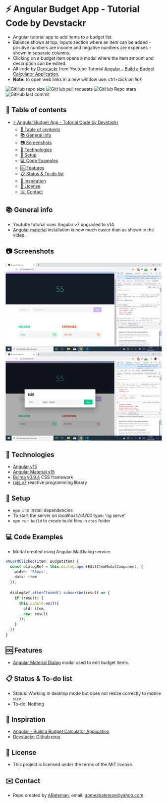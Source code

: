 # :zap: Angular Budget App - Tutorial Code by Devstackr

* Angular tutorial app to add items to a budget list.
* Balance shown at top. Inputs section where an item can be added - positive numbers are income and negative numbers are expenses - shown in separate columns.
* Clicking on a budget item opens a modal where the item amount and description can be edited.
* All code by [Devstackr](https://www.youtube.com/channel/UCbwsS1m4Hib6R-9F1alus_A/featured) from Youtube Tutorial [Angular - Build a Budget Calculator Application](https://www.youtube.com/watch?v=sU4z4Ti-8OQ&t=278s).
* **Note:** to open web links in a new window use: _ctrl+click on link_

![GitHub repo size](https://img.shields.io/github/repo-size/AndrewJBateman/angular-budget-app?style=plastic)
![GitHub pull requests](https://img.shields.io/github/issues-pr/AndrewJBateman/angular-budget-app?style=plastic)
![GitHub Repo stars](https://img.shields.io/github/stars/AndrewJBateman/angular-budget-app?style=plastic)
![GitHub last commit](https://img.shields.io/github/last-commit/AndrewJBateman/angular-budget-app?style=plastic)

## :page_facing_up: Table of contents

* [:zap: Angular Budget App - Tutorial Code by Devstackr](#zap-angular-budget-app---tutorial-code-by-devstackr)
  * [:page_facing_up: Table of contents](#page_facing_up-table-of-contents)
  * [:books: General info](#books-general-info)
  * [:camera: Screenshots](#camera-screenshots)
  * [:signal_strength: Technologies](#signal_strength-technologies)
  * [:floppy_disk: Setup](#floppy_disk-setup)
  * [:computer: Code Examples](#computer-code-examples)
  * [:cool: Features](#cool-features)
  * [:clipboard: Status & To-do list](#clipboard-status--to-do-list)
  * [:clap: Inspiration](#clap-inspiration)
  * [:file_folder: License](#file_folder-license)
  * [:envelope: Contact](#envelope-contact)

## :books: General info

* Youtube tutorial uses Angular v7 upgraded to v14.
* [Angular material](https://material.angular.io/) installation is now much easier than as shown in the video.

## :camera: Screenshots

![Angular page](./img/budget.png)
![Angular page](./img/modal.png)

## :signal_strength: Technologies

* [Angular v15](https://angular.io/)
* [Angular Material v15](https://material.angular.io/)
* [Bulma v0.9.4](https://bulma.io/documentation/) CSS framework
* [rxjs v7](https://angular.io/guide/rx-library) reactive programming library

## :floppy_disk: Setup

* `npm i` to install dependencies
* To start the server on _localhost://4200_ type: 'ng serve'
* `npm run build` to create build files in `docs` folder

## :computer: Code Examples

* Modal created using Angular MatDialog service.

```typescript
onCardClicked(item: BudgetItem) {
  const dialogRef = this.dialog.open(EditItemModalComponent, {
    width: '580px',
    data: item
  });

  dialogRef.afterClosed().subscribe(result => {
    if (result) {
      this.update.emit({
        old: item,
        new: result
      });
    }
  })
}
```

## :cool: Features

* [Angular Material Dialog](https://material.angular.io/components/dialog/overview) modal used to edit budget items.

## :clipboard: Status & To-do list

* Status: Working in desktop mode but does not resize correctly to mobile size.
* To-do: Nothing

## :clap: Inspiration

* [Angular - Build a Budget Calculator Application](https://www.youtube.com/watch?v=sU4z4Ti-8OQ&t=278s)
* [Devstackr: Github repo](https://github.com/Devstackr/budget-app-angular)

## :file_folder: License

* This project is licensed under the terms of the MIT license.

## :envelope: Contact

* Repo created by [ABateman](https://github.com/AndrewJBateman), email: gomezbateman@yahoo.com
